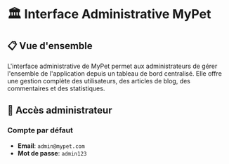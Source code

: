 # 🏛️ Interface Administrative MyPet

## 📋 Vue d'ensemble

L'interface administrative de MyPet permet aux administrateurs de gérer l'ensemble de l'application depuis un tableau de bord centralisé. Elle offre une gestion complète des utilisateurs, des articles de blog, des commentaires et des statistiques.

## 🔐 Accès administrateur

### Compte par défaut
- **Email**: `admin@mypet.com`
- **Mot de passe**: `admin123`
